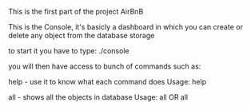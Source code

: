 This is the first part of the project AirBnB

This is the Console, it's basicly a dashboard in which you can create
or delete any object from the database storage

to start it you have to type:
./console

you will then have access to bunch of commands such as:

help - use it to know what each command does
Usage: help <command>

all - shows all the objects in database
Usage: all OR all <Object Name>
